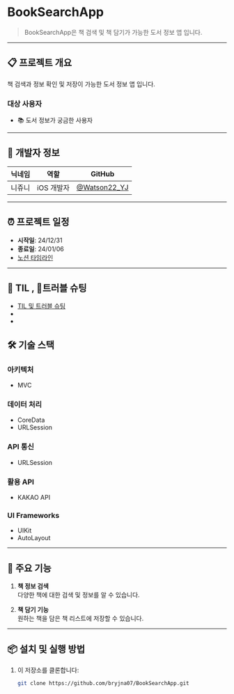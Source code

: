 # BookSearchApp

> BookSearchApp은 책 검색 및 책 담기가 가능한 도서 정보 앱 입니다.

---

<p align="left">

</p>

## 📋 프로젝트 개요

책 검색과 정보 확인 및 저장이 가능한 도서 정보 앱 입니다.

### 대상 사용자

- 📚 도서 정보가 궁금한 사용자

---

## 👥 개발자 정보

| 닉네임     | 역할       | GitHub                           |
| -------- | -------- | --------------------------------- |
| 니쥬니   | iOS 개발자 | [@Watson22_YJ](https://github.com/bryjna07) |

---

## ⏰ 프로젝트 일정

- **시작일**: 24/12/31  
- **종료일**: 24/01/06
- [노션 타임라인](https://www.notion.so/16ce828b210a8045925cccd59dcf629e)

---
## 📝 TIL , 🚨트러블 슈팅
- [TIL 및 트러블 슈팅](https://yjuni22.tistory.com/75)
- 
- 

## 🛠️ 기술 스택

### 아키텍처
- MVC

### 데이터 처리
- CoreData
- URLSession

### API 통신
- URLSession

### 활용 API
- KAKAO API

### UI Frameworks
- UIKit
- AutoLayout

---

## 📱 주요 기능

1. **책 정보 검색**     
   다양한 책에 대한 검색 및 정보를 알 수 있습니다.
   
3. **책 담기 기능**  
   원하는 책을 담은 책 리스트에 저장할 수 있습니다.


---

## 📦 설치 및 실행 방법

1. 이 저장소를 클론합니다:
   ```bash
   git clone https://github.com/bryjna07/BookSearchApp.git
